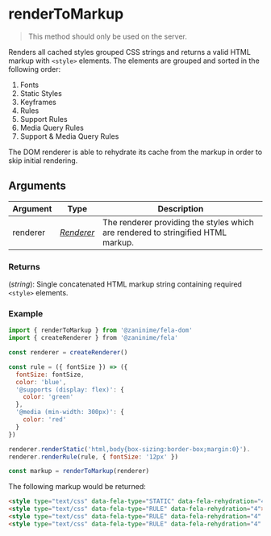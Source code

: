 # renderToMarkup

> This method should only be used on the server.

Renders all cached styles grouped CSS strings and returns a valid HTML markup with `<style>` elements. The elements are grouped and sorted in the following order:

1. Fonts
2. Static Styles
3. Keyframes
4. Rules
5. Support Rules
6. Media Query Rules
7. Support & Media Query Rules

The DOM renderer is able to rehydrate its cache from the markup in order to skip initial rendering.

## Arguments
| Argument | Type | Description |
| --- | --- | --- |
| renderer | [*Renderer*](../fela/Renderer.md) | The renderer providing the styles which are rendered to stringified HTML markup. |

### Returns
(*string*): Single concatenated HTML markup string containing required `<style>` elements.

### Example
```javascript
import { renderToMarkup } from '@zaninime/fela-dom'
import { createRenderer } from '@zaninime/fela'

const renderer = createRenderer()

const rule = ({ fontSize }) => ({
  fontSize: fontSize,
  color: 'blue',
  '@supports (display: flex)': {
    color: 'green'
  },
  '@media (min-width: 300px)': {
    color: 'red'
  }
})

renderer.renderStatic('html,body{box-sizing:border-box;margin:0}').
renderer.renderRule(rule, { fontSize: '12px' })

const markup = renderToMarkup(renderer)

```
The following markup would be returned:

```HTML
<style type="text/css" data-fela-type="STATIC" data-fela-rehydration="4">html,body{box-sizing:border-box;margin:0}</style>
<style type="text/css" data-fela-type="RULE" data-fela-rehydration="4">.a{font-size:12px}.b{color:blue}</style>
<style type="text/css" data-fela-type="RULE" data-fela-rehydration="4" data-fela-support>.c{color:green}</style>
<style type="text/css" data-fela-type="RULE" data-fela-rehydration="4" media="(min-width: 300px)">.d{color:red}</style>
```
